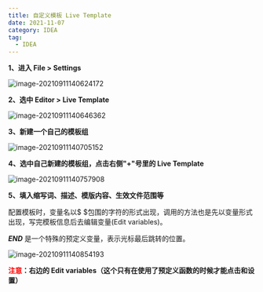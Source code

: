 ```yaml
---
title: 自定义模板 Live Template
date: 2021-11-07
category: IDEA
tag:
  - IDEA
---
```


**1、进入 File > Settings**

![image-20210911140624172](https://pet-hkw.oss-cn-shenzhen.aliyuncs.com/image/new_blog_system/tools/image-20210911140624172.png)

**2、选中 Editor > Live Template**

![image-20210911140646362](https://pet-hkw.oss-cn-shenzhen.aliyuncs.com/image/new_blog_system/tools/image-20210911140646362.png)

**3、新建一个自己的模板组**

![image-20210911140705152](https://pet-hkw.oss-cn-shenzhen.aliyuncs.com/image/new_blog_system/tools/image-20210911140705152.png)

**4、选中自己新建的模板组，点击右侧"+"号里的 Live Template**

![image-20210911140757908](https://pet-hkw.oss-cn-shenzhen.aliyuncs.com/image/new_blog_system/tools/image-20210911140757908.png)

**5、填入缩写词、描述、模版内容、生效文件范围等**

配置模板时，变量名以$ $包围的字符的形式出现，调用的方法也是先以变量形式出现，写完模板信息后去编辑变量(Edit variables)。

**$END$** 是一个特殊的预定义变量，表示光标最后跳转的位置。

![image-20210911140854193](https://pet-hkw.oss-cn-shenzhen.aliyuncs.com/image/new_blog_system/tools/image-20210911140854193.png)

**<span style="color:red">注意</span>：右边的 Edit variables（这个只有在使用了预定义函数的时候才能点击和设置）**